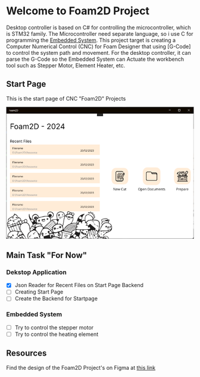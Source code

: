 # Welcome to Foam2D Project
Desktop controller is based on C# for controlling the microcontroller, which is STM32 family. The Microcontroller need separate language, so i use C for programming the [Embedded System](https://en.wikipedia.org/wiki/Embedded_system#:~:text=An%20embedded%20system%20is%20a,larger%20mechanical%20or%20electronic%20system.). This project target is creating a Computer Numerical Control (CNC) for Foam Designer that using [G-Code]  to control the system path and movement. For the desktop controller, it can parse the G-Code so the Embedded System can Actuate the workbench tool such as Stepper Motor, Element Heater, etc.
## Start Page 
This is the start page of CNC "Foam2D" Projects

![Start Page of Foam2D Project](https://github.com/vincentkenutama/Foam2D/blob/main/Assets/Images/Foam2D-StartPage.png)

## Main Task "For Now"
### Dekstop Application
- [x] Json Reader for Recent Files on Start Page Backend
- [ ] Creating Start Page
- [ ] Create the Backend for Startpage
### Embedded System
- [ ] Try to control the stepper motor
- [ ] Try to control the heating element

## Resources 
Find the design of the Foam2D Project's on Figma at [this link](https://www.figma.com/file/bwsyNmqDg4iBMsTNj4g5v5/Foam2D?type=design&node-id=0-1&mode=design&t=zmoELIWW1oH6JQ64-0) 
